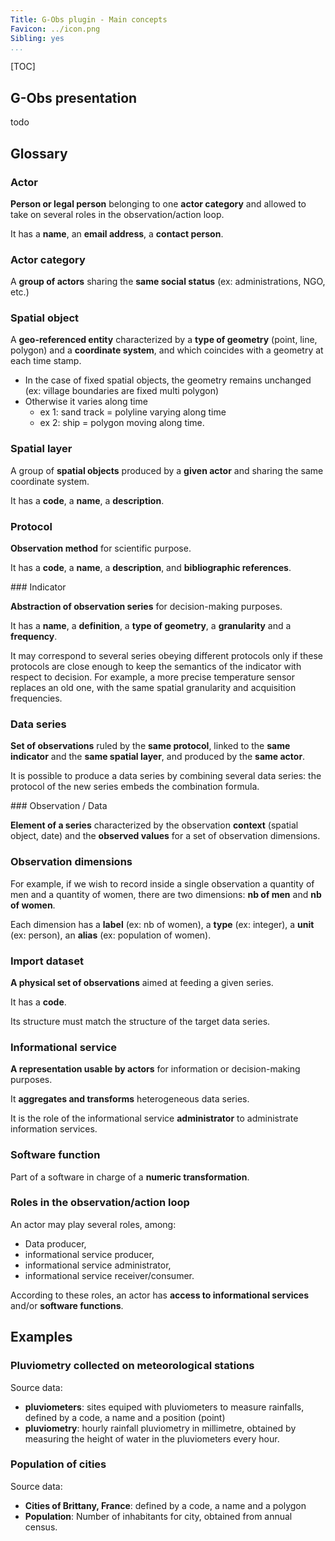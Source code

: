 ```yaml
---
Title: G-Obs plugin - Main concepts
Favicon: ../icon.png
Sibling: yes
...
```


[TOC]

## G-Obs presentation

todo

## Glossary

### Actor

**Person or legal person** belonging to one **actor category** and allowed to take on several roles in the observation/action loop.

It has a **name**, an **email address**, a **contact person**.

### Actor category

A **group of actors** sharing the **same social status** (ex: administrations, NGO, etc.)

### Spatial object

A **geo-referenced entity** characterized by a **type of geometry** (point, line, polygon) and a **coordinate system**, and which coincides with a geometry at each time stamp.

* In the case of fixed spatial objects, the geometry remains unchanged (ex: village boundaries are fixed multi polygon)
* Otherwise it varies along time
    - ex 1: sand track = polyline varying along time
    - ex 2: ship = polygon moving along time.

### Spatial layer

A group of **spatial objects** produced by a **given actor** and sharing the same coordinate system.

It has a **code**, a **name**, a **description**.

### Protocol

**Observation method** for scientific purpose.

It has a **code**, a **name**, a **description**, and **bibliographic references**.

### Indicator

**Abstraction of observation series** for decision-making purposes.

It has a **name**, a **definition**, a **type of geometry**, a **granularity** and a **frequency**.

It may correspond to several series obeying different protocols only if these protocols are close enough to keep the semantics of the indicator with respect to decision. For example, a more precise temperature sensor replaces an old one, with the same spatial granularity and acquisition frequencies.

### Data series

**Set of observations** ruled by the **same protocol**, linked to the **same indicator** and the **same spatial layer**, and produced by the **same actor**.

It is possible to produce a data series by combining several data series: the protocol of the new series embeds the combination formula.

### Observation / Data

**Element of a series** characterized by the observation **context** (spatial object, date) and the **observed values** for a set of observation dimensions.

### Observation dimensions

For example, if we wish to record inside a single observation a quantity of men and a quantity of women, there are two dimensions: **nb of men** and **nb of women**.

Each dimension has a **label** (ex: nb of women), a **type** (ex: integer), a **unit** (ex: person), an **alias** (ex: population of women).

### Import dataset

**A physical set of observations** aimed at feeding a given series.

It has a **code**.

Its structure must match the structure of the target data series.

### Informational service

**A representation usable by actors** for information or decision-making purposes.

It **aggregates and transforms** heterogeneous data series.

It is the role of the informational service **administrator** to administrate information services.

### Software function

Part of a software in charge of a **numeric transformation**.

### Roles in the observation/action loop

An actor may play several roles, among:

* Data producer,
* informational service producer,
* informational service administrator,
* informational service receiver/consumer.

According to these roles, an actor has **access to informational services** and/or **software functions**.


## Examples

### Pluviometry collected on meteorological stations

Source data:

* **pluviometers**: sites equiped with pluviometers to measure rainfalls, defined by a code, a name and a position (point)
* **pluviometry**: hourly rainfall pluviometry in millimetre, obtained by measuring the height of water in the pluviometers every hour.

### Population of cities

Source data:

* **Cities of Brittany, France**: defined by a code, a name and a polygon
* **Population**: Number of inhabitants for city, obtained from annual census.
